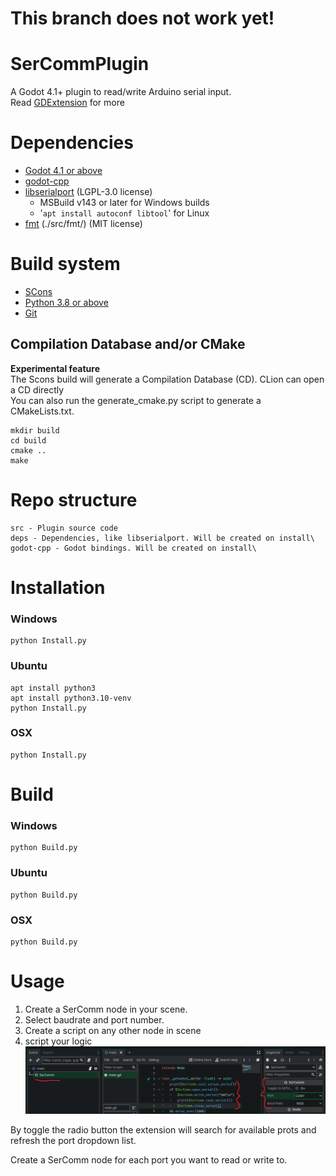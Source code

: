 # This branch does not work yet!

# SerCommPlugin
A Godot 4.1+ plugin to read/write Arduino serial input.\
Read
[GDExtension](https://docs.godotengine.org/en/stable/tutorials/scripting/gdextension/index.html)
for more

# Dependencies
* [Godot 4.1 or above](https://github.com/godotengine/godot/releases/tag/4.1.3-stable)
* [godot-cpp](https://github.com/godotengine/godot-cpp)
* [libserialport](https://github.com/sigrokproject/libserialport) (LGPL-3.0 license)
    * MSBuild v143 or later for Windows builds
    * '```apt install autoconf libtool```' for Linux
* [fmt](https://github.com/fmtlib/fmt) (./src/fmt/) (MIT license)

# Build system
* [SCons](https://scons.org/)
* [Python 3.8 or above](https://www.python.org/downloads/)
* [Git](https://git-scm.com/)

## Compilation Database and/or CMake
 **Experimental feature**\
The Scons build will generate a Compilation Database (CD). CLion can open a CD directly\
You can also run the generate_cmake.py script to generate a CMakeLists.txt.
```
mkdir build
cd build
cmake .. 
make
```

# Repo structure
    src - Plugin source code
    deps - Dependencies, like libserialport. Will be created on install\
    godot-cpp - Godot bindings. Will be created on install\

# Installation
### Windows
```
python Install.py
```

### Ubuntu
```
apt install python3
apt install python3.10-venv
python Install.py
```
### OSX
```
python Install.py
```

# Build
### Windows
```
python Build.py
```

### Ubuntu
```
python Build.py
```
### OSX
```
python Build.py
```

# Usage
1. Create a SerComm node in your scene.
2. Select baudrate and port number.
3. Create a script on any other node in scene
4. script your logic
![Screenshot of basic setup](assets/setup.png)

By toggle the radio button the extension will search for available prots and refresh the port dropdown list.

Create a SerComm node for each port you want to read or write to.
